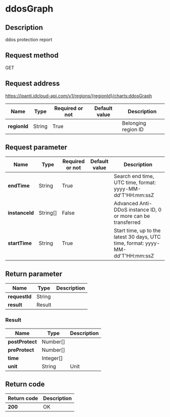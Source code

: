 # ddosGraph


## Description
ddos protection report

## Request method
GET

## Request address
https://ipanti.jdcloud-api.com/v1/regions/{regionId}/charts:ddosGraph

|Name|Type|Required or not|Default value|Description|
|---|---|---|---|---|
|**regionId**|String|True||Belonging region ID|

## Request parameter
|Name|Type|Required or not|Default value|Description|
|---|---|---|---|---|
|**endTime**|String|True||Search end time, UTC time, format: yyyy-MM-dd'T'HH:mm:ssZ|
|**instanceId**|String[]|False||Advanced Anti-DDoS instance ID, 0 or more can be transferred|
|**startTime**|String|True||Start time, up to the latest 30 days, UTC time, format: yyyy-MM-dd'T'HH:mm:ssZ|


## Return parameter
|Name|Type|Description|
|---|---|---|
|**requestId**|String||
|**result**|Result||


### <a name="Result">Result</a>
|Name|Type|Description|
|---|---|---|
|**postProtect**|Number[]||
|**preProtect**|Number[]||
|**time**|Integer[]||
|**unit**|String|Unit|

## Return code
|Return code|Description|
|---|---|
|**200**|OK|
